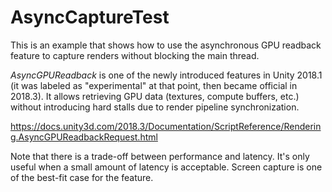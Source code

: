 AsyncCaptureTest
================

This is an example that shows how to use the asynchronous GPU readback feature
to capture renders without blocking the main thread.

*AsyncGPUReadback* is one of the newly introduced features in Unity 2018.1 (it
was labeled as "experimental" at that point, then became official in 2018.3).
It allows retrieving GPU data (textures, compute buffers, etc.) without
introducing hard stalls due to render pipeline synchronization.

https://docs.unity3d.com/2018.3/Documentation/ScriptReference/Rendering.AsyncGPUReadbackRequest.html

Note that there is a trade-off between performance and latency. It's only
useful when a small amount of latency is acceptable. Screen capture is one of
the best-fit case for the feature.
